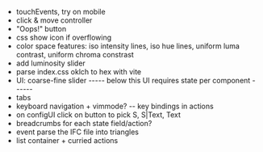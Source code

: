 - touchEvents, try on mobile
- click & move controller
- "Oops!" button
- css show icon if overflowing
- color space features: iso intensity lines, iso hue lines, uniform luma contrast, uniform chroma constrast
- add luminosity slider
- parse index.css oklch to hex with vite
- UI: coarse-fine slider
----- below this UI requires state per component ------
- tabs
- keyboard navigation + vimmode? -- key bindings in actions
- on configUI click on button to pick S, S|Text, Text
- breadcrumbs for each state field/action?
- event parse the IFC file into triangles
- list container + curried actions


